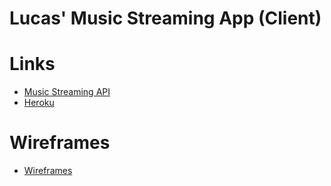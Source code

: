 # Lucas' Music Streaming App (Client)

# Links

* [Music Streaming API](https://github.com/lucaspchartier/Music-Streaming-API)
* [Heroku](https://salty-wave-91914.herokuapp.com/)

# Wireframes

* [Wireframes](https://i.imgur.com/ory029I.jpg)
